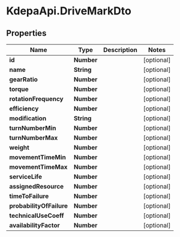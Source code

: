 # KdepaApi.DriveMarkDto

## Properties

Name | Type | Description | Notes
------------ | ------------- | ------------- | -------------
**id** | **Number** |  | [optional] 
**name** | **String** |  | [optional] 
**gearRatio** | **Number** |  | [optional] 
**torque** | **Number** |  | [optional] 
**rotationFrequency** | **Number** |  | [optional] 
**efficiency** | **Number** |  | [optional] 
**modification** | **String** |  | [optional] 
**turnNumberMin** | **Number** |  | [optional] 
**turnNumberMax** | **Number** |  | [optional] 
**weight** | **Number** |  | [optional] 
**movementTimeMin** | **Number** |  | [optional] 
**movementTimeMax** | **Number** |  | [optional] 
**serviceLife** | **Number** |  | [optional] 
**assignedResource** | **Number** |  | [optional] 
**timeToFailure** | **Number** |  | [optional] 
**probabilityOfFailure** | **Number** |  | [optional] 
**technicalUseCoeff** | **Number** |  | [optional] 
**availabilityFactor** | **Number** |  | [optional] 


